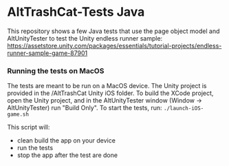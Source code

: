 # AltTrashCat-Tests Java

This repository shows a few Java tests that use the page object model and AltUnityTester to test the Unity endless runner sample:
https://assetstore.unity.com/packages/essentials/tutorial-projects/endless-runner-sample-game-87901

### Running the tests on MacOS
The tests are meant to be run on a MacOS device. The Unity project is provided in the /AltTrashCat Unity iOS folder.
To build the XCode project, open the Unity project, and in the AltUnityTester window (Window -> AltUnityTester) run "Build Only".
To start the tests, run:
`./launch-iOS-game.sh`

This script will:

- clean build the app on your device
- run the tests
- stop the app after the test are done